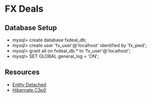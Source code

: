 # FX Deals

## Database Setup
* mysql> create database fxdeal_db;
* mysql> create user 'fx_user'@'localhost' identified by 'fx_pwd';
* mysql> grant all on fxdeal_db.* to 'fx_user'@'localhost';
* mysql> SET GLOBAL general_log = 'ON';

## Resources
* [Entity Detached](https://techsparx.com/software-development/spring/detached-entity-persist.html)
* [Hibernate C3p0](https://docs.jboss.org/hibernate/orm/5.3/userguide/html_single/Hibernate_User_Guide.html#database-connectionprovider-c3p0)